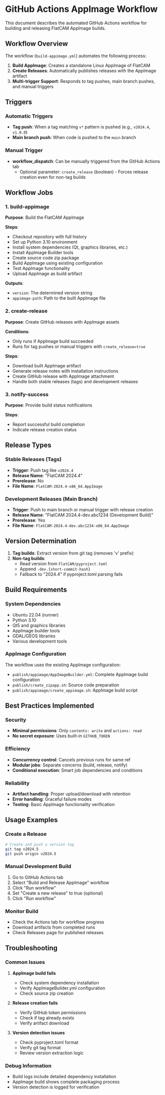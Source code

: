 # GitHub Actions AppImage Workflow

This document describes the automated GitHub Actions workflow for building and releasing FlatCAM AppImage builds.

## Workflow Overview

The workflow (`build-appimage.yml`) automates the following process:

1. **Build AppImage**: Creates a standalone Linux AppImage of FlatCAM
2. **Create Releases**: Automatically publishes releases with the AppImage artifact
3. **Multi-trigger Support**: Responds to tag pushes, main branch pushes, and manual triggers

## Triggers

### Automatic Triggers
- **Tag push**: When a tag matching `v*` pattern is pushed (e.g., `v2024.4`, `v1.0.0`)
- **Main branch push**: When code is pushed to the `main` branch

### Manual Trigger
- **workflow_dispatch**: Can be manually triggered from the GitHub Actions tab
  - Optional parameter: `create_release` (boolean) - Forces release creation even for non-tag builds

## Workflow Jobs

### 1. build-appimage
**Purpose**: Build the FlatCAM AppImage

**Steps**:
- Checkout repository with full history
- Set up Python 3.10 environment
- Install system dependencies (Qt, graphics libraries, etc.)
- Install AppImage Builder tools
- Create source code zip package
- Build AppImage using existing configuration
- Test AppImage functionality
- Upload AppImage as build artifact

**Outputs**:
- `version`: The determined version string
- `appimage-path`: Path to the built AppImage file

### 2. create-release
**Purpose**: Create GitHub releases with AppImage assets

**Conditions**:
- Only runs if AppImage build succeeded
- Runs for tag pushes or manual triggers with `create_release=true`

**Steps**:
- Download built AppImage artifact
- Generate release notes with installation instructions
- Create GitHub release with AppImage attachment
- Handle both stable releases (tags) and development releases

### 3. notify-success
**Purpose**: Provide build status notifications

**Steps**:
- Report successful build completion
- Indicate release creation status

## Release Types

### Stable Releases (Tags)
- **Trigger**: Push tag like `v2024.4`
- **Release Name**: "FlatCAM 2024.4"
- **Prerelease**: No
- **File Name**: `FlatCAM-2024.4-x86_64.AppImage`

### Development Releases (Main Branch)
- **Trigger**: Push to main branch or manual trigger with release creation
- **Release Name**: "FlatCAM 2024.4-dev.abc1234 (Development Build)"
- **Prerelease**: Yes
- **File Name**: `FlatCAM-2024.4-dev.abc1234-x86_64.AppImage`

## Version Determination

1. **Tag builds**: Extract version from git tag (removes 'v' prefix)
2. **Non-tag builds**: 
   - Read version from `FlatCAM/pyproject.toml`
   - Append `-dev.{short-commit-hash}`
   - Fallback to "2024.4" if pyproject.toml parsing fails

## Build Requirements

### System Dependencies
- Ubuntu 22.04 (runner)
- Python 3.10
- Qt5 and graphics libraries
- AppImage builder tools
- GDAL/GEOS libraries
- Various development tools

### AppImage Configuration
The workflow uses the existing AppImage configuration:
- `publish/appimage/AppImageBuilder.yml`: Complete AppImage build configuration
- `publish/create_zipapp.sh`: Source code preparation
- `publish/appimage/create_appimage.sh`: AppImage build script

## Best Practices Implemented

### Security
- **Minimal permissions**: Only `contents: write` and `actions: read`
- **No secret exposure**: Uses built-in `GITHUB_TOKEN`

### Efficiency
- **Concurrency control**: Cancels previous runs for same ref
- **Modular jobs**: Separate concerns (build, release, notify)
- **Conditional execution**: Smart job dependencies and conditions

### Reliability
- **Artifact handling**: Proper upload/download with retention
- **Error handling**: Graceful failure modes
- **Testing**: Basic AppImage functionality verification

## Usage Examples

### Create a Release
```bash
# Create and push a version tag
git tag v2024.5
git push origin v2024.5
```

### Manual Development Build
1. Go to GitHub Actions tab
2. Select "Build and Release AppImage" workflow
3. Click "Run workflow"
4. Set "Create a new release" to true (optional)
5. Click "Run workflow"

### Monitor Build
- Check the Actions tab for workflow progress
- Download artifacts from completed runs
- Check Releases page for published releases

## Troubleshooting

### Common Issues

1. **AppImage build fails**
   - Check system dependency installation
   - Verify AppImageBuilder.yml configuration
   - Check source zip creation

2. **Release creation fails**
   - Verify GitHub token permissions
   - Check if tag already exists
   - Verify artifact download

3. **Version detection issues**
   - Check pyproject.toml format
   - Verify git tag format
   - Review version extraction logic

### Debug Information
- Build logs include detailed dependency installation
- AppImage build shows complete packaging process
- Version detection is logged for verification